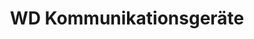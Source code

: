 ---
title: "WD Kommunikationsgeräte"
url: /saarbruecken/wd-kommunikationsgeraete/
shop: Elektronik
---